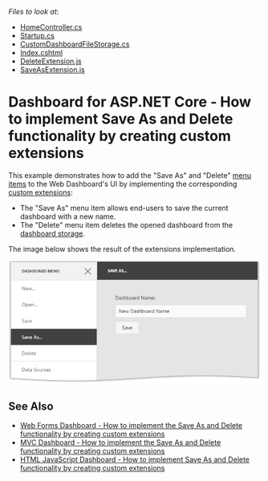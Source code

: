 <!-- default file list -->
*Files to look at*:

* [HomeController.cs](./CS/NetCoreWebApplication/Controllers/HomeController.cs)
* [Startup.cs](./CS/NetCoreWebApplication/Startup.cs)
* [CustomDashboardFileStorage.cs](./CS/NetCoreWebApplication/Storages/CustomDashboardFileStorage.cs)
* [Index.cshtml](./CS/NetCoreWebApplication/Views/Home/Index.cshtml)
* [DeleteExtension.js](./CS/NetCoreWebApplication/wwwroot/js/DeleteExtension.js)
* [SaveAsExtension.js](./CS/NetCoreWebApplication/wwwroot/js/SaveAsExtension.js)
<!-- default file list end -->
# Dashboard for ASP.NET Core - How to implement Save As and Delete functionality by creating custom extensions

This example demonstrates how to add the "Save As" and "Delete" [menu items](https://docs.devexpress.com/Dashboard/117444) to the Web Dashboard's UI by implementing the corresponding [custom extensions](https://docs.devexpress.com/Dashboard/117543):

* The "Save As" menu item allows end-users to save the current dashboard with a new name.
* The "Delete" menu item deletes the opened dashboard from the [dashboard storage](https://docs.devexpress.com/Dashboard/116299).

The image below shows the result of the extensions implementation.

![](readme.png)

## See Also

- [Web Forms Dashboard - How to implement the Save As and Delete functionality by creating custom extensions](https://github.com/DevExpress-Examples/web-dashboard-how-to-implement-save-as-and-delete-by-creating-custom-extensions-t466761)
- [MVC Dashboard - How to implement the Save As and Delete functionality by creating custom extensions](https://github.com/DevExpress-Examples/mvc-dashboard-how-to-define-extensions-providing-the-save-as-and-delete-functionality-t504201)
- [HTML JavaScript Dashboard - How to implement Save As and Delete functionality by creating custom extensions](https://github.com/DevExpress-Examples/DashboardCoreAngularSaveAsExtension)
